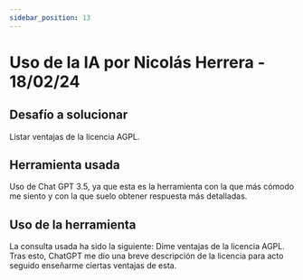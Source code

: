 ```yaml
---
sidebar_position: 13
---
```


# Uso de la IA por Nicolás Herrera - 18/02/24

## Desafío a solucionar

Listar ventajas de la licencia AGPL.

## Herramienta usada

Uso de Chat GPT 3.5, ya que esta es la herramienta con la que más cómodo me siento y con la que suelo obtener respuesta más detalladas.

## Uso de la herramienta

La consulta usada ha sido la siguiente: Dime ventajas de la licencia AGPL. Tras esto, ChatGPT me dio una breve descripción de la licencia para acto seguido enseñarme ciertas ventajas de esta.